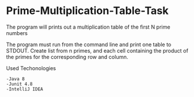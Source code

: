 # Prime-Multiplication-Table-Task
The program will prints out a multiplication table of the first N prime numbers

   The program must run from the command line and print one table to STDOUT.
   Create list from n primes, 
   and each cell containing the product of the primes for the corresponding row and column.
    
   Used Techonologies
   
    -Java 8
    -Junit 4.8
    -IntelliJ IDEA

